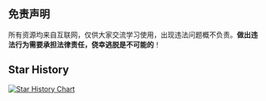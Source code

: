 ## 免责声明

所有资源均来自互联网，仅供大家交流学习使用，出现违法问题概不负责。**做出违法行为需要承担法律责任，侥幸逃脱是不可能的**！

## Star History

<a href="https://star-history.com/#ahsyon/Crontab">
  <picture>
    <source media="(prefers-color-scheme: dark)" srcset="https://api.star-history.com/svg?repos=ahsyon/Crontab&theme=dark" />
    <source media="(prefers-color-scheme: light)" srcset="https://api.star-history.com/svg?repos=ahsyon/Crontab" />
    <img alt="Star History Chart" src="https://api.star-history.com/svg?repos=ahsyon/Crontab" />
  </picture>
</a>
